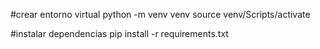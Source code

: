 #crear entorno virtual
python -m venv venv
source venv/Scripts/activate

#instalar dependencias
pip install -r requirements.txt